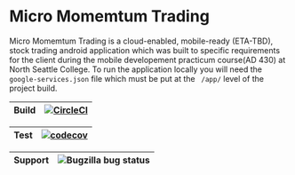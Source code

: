 # Micro Momemtum Trading
Micro Momemtum Trading is a cloud-enabled, mobile-ready (ETA-TBD), stock trading android application which was built to specific requirements for the client during the mobile developement practicum course(AD 430) at North Seattle College. To run the application locally you will need the ` google-services.json` file which must be put at the ` /app/` level of the project build.


|Build   | [![CircleCI](https://circleci.com/gh/gitsah/MicroMomentums.svg?style=svg)](https://circleci.com/gh/gitsah/MicroMomentums) |
| --------- | --------- |

|Test     |[![codecov](https://codecov.io/gh/gitsah/MicroMomentums/branch/master/graph/badge.svg)](https://codecov.io/gh/gitsah/MicroMomentums)|
| --------- | --------- |

|Support  |![Bugzilla bug status](https://img.shields.io/badge/api-24%E2%86%9227-lightgrey.svg)|
| --------- | -------- |
